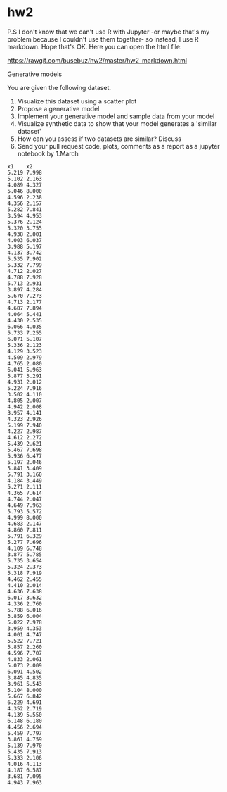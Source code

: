 # hw2

P.S
I don't know that we can't use R with Jupyter -or maybe that's my problem because I couldn't use them together- so instead, I use R markdown. Hope that's OK. Here you can open the html file:

https://rawgit.com/busebuz/hw2/master/hw2_markdown.html

Generative models

You are given the following dataset.

1. Visualize this dataset using a scatter plot
2. Propose a generative model 
3. Implement your generative model and sample data from your model 
4. Visualize synthetic data to show that your model generates a 'similar dataset' 
5. How can you assess if two datasets are similar? Discuss
6. Send your pull request code, plots, comments as a report as a jupyter notebook by 1.March 
```
x1    x2
5.219 7.998
5.102 2.163
4.089 4.327
5.046 8.000
4.596 2.238
4.356 2.157
5.282 7.841
3.594 4.953
5.376 2.124
5.320 3.755
4.938 2.001
4.003 6.037
3.988 5.197
4.137 3.742
5.535 7.902
5.332 7.799
4.712 2.027
4.788 7.928
5.713 2.931
3.897 4.284
5.670 7.273
4.713 2.177
4.687 7.894
4.064 5.441
4.430 2.535
6.066 4.035
5.733 7.255
6.071 5.107
5.336 2.123
4.129 3.523
4.509 2.979
4.765 2.080
6.041 5.963
5.877 3.291
4.931 2.012
5.224 7.916
3.502 4.110
4.805 2.007
4.942 2.008
3.957 4.141
4.323 2.926
5.199 7.940
4.227 2.987
4.612 2.272
5.439 2.621
5.467 7.698
5.936 6.477
5.197 2.046
5.841 3.409
5.791 3.160
4.184 3.449
5.271 2.111
4.365 7.614
4.744 2.047
4.649 7.963
5.793 5.572
4.999 8.000
4.683 2.147
4.860 7.811
5.791 6.329
5.277 7.696
4.109 6.748
3.877 5.785
5.735 3.654
5.324 2.373
5.318 7.919
4.462 2.455
4.410 2.014
4.636 7.638
6.017 3.632
4.336 2.760
5.788 6.016
3.859 6.004
5.022 7.978
3.959 4.353
4.001 4.747
5.522 7.721
5.857 2.260
4.596 7.707
4.833 2.061
5.073 2.009
6.091 4.502
3.845 4.835
3.961 5.543
5.104 8.000
5.667 6.842
6.229 4.691
4.352 2.719
4.139 5.550
6.148 6.180
4.456 2.694
5.459 7.797
3.861 4.759
5.139 7.970
5.435 7.913
5.333 2.106
4.016 4.113
4.187 6.587
3.681 7.095
4.943 7.963
```
